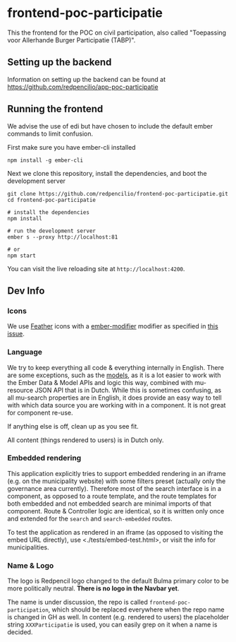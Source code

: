 # frontend-poc-participatie

This the frontend for the POC on civil participation, also called "Toepassing voor Allerhande Burger Participatie (TABP)".

## Setting up the backend

Information on setting up the backend can be found at <https://github.com/redpencilio/app-poc-participatie>

## Running the frontend

We advise the use of edi but have chosen to include the default ember commands to limit confusion.

First make sure you have ember-cli installed

```shell
npm install -g ember-cli
```

Next we clone this repository, install the dependencies, and boot the development server

```shell
git clone https://github.com/redpencilio/frontend-poc-participatie.git
cd frontend-poc-participatie

# install the dependencies
npm install

# run the development server
ember s --proxy http://localhost:81

# or
npm start
```

You can visit the live reloading site at `http://localhost:4200`.

## Dev Info

### Icons

We use [Feather](https://github.com/feathericons/feather) icons with a [ember-modifier](https://github.com/ember-modifier/ember-modifier) modifier as specified in [this issue](https://github.com/feathericons/feather/issues/506).

### Language

We try to keep everything all code & everything internally in English. There are some exceptions, such as the [models]('./app/models/'), as it is a lot easier to work with the Ember Data & Model APIs and logic this way, combined with mu-resource JSON API that is in Dutch.
While this is sometimes confusing, as all mu-search properties are in English, it does provide an easy way to tell with which data source you are working with in a component. It is not great for component re-use.

If anything else is off, clean up as you see fit.

All content (things rendered to users) is in Dutch only.

### Embedded rendering

This application explicitly tries to support embedded rendering in an iframe (e.g. on the municipality website) with some filters preset (actually only the governance area currently).
Therefore most of the search interface is in a component, as opposed to a route template, and the route templates for both embedded and not embedded search are minimal imports of that component. Route & Controller logic are identical, so it is written only once and extended for the `search` and `search-embedded` routes.

To test the application as rendered in an iframe (as opposed to visiting the embed URL directly), use <./tests/embed-test.html>, or visit the info for municipalities.

### Name & Logo

The logo is Redpencil logo changed to the default Bulma primary color to be more politically neutral. **There is no logo in the Navbar yet**.

The name is under discussion, the repo is called `frontend-poc-participation`, which should be replaced everywhere when the repo name is changed in GH as well.
In content (e.g. rendered to users) the placeholder string `XXXParticipatie` is used, you can easily grep on it when a name is decided.
